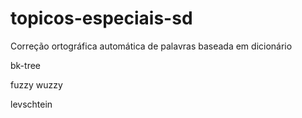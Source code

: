 # topicos-especiais-sd
Correção ortográfica automática de palavras baseada em dicionário

bk-tree

fuzzy wuzzy

levschtein
